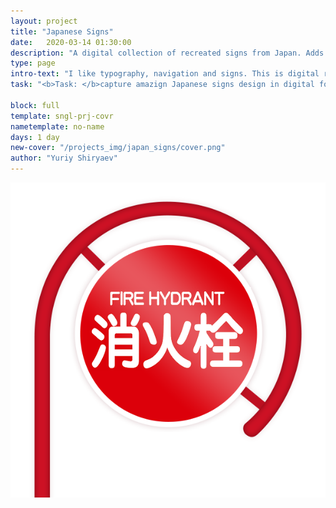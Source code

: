 ```yaml
---
layout: project
title: "Japanese Signs"
date:   2020-03-14 01:30:00
description: "A digital collection of recreated signs from Japan. Adds daily."
type: page
intro-text: "I like typography, navigation and signs. This is digital recreation of signs, plates, roadsigns, tickets, maps and other important artefacts of Japanese culture."
task: "<b>Task: </b>capture amazign Japanese signs design in digital form."

block: full
template: sngl-prj-covr
nametemplate: no-name
days: 1 day
new-cover: "/projects_img/japan_signs/cover.png"
author: "Yuriy Shiryaev"
---
```


<span class="p300">![](/projects_img/japan-signs/firehydrant.png)</span>






